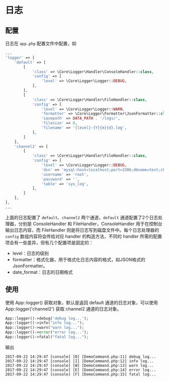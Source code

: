 # 日志

## 配置

日志在 `app.php` 配置文件中配置，如 

```php
...
'logger' => [
    'default' => [
        [
            'class' => \Core\Logger\Handler\ConsoleHandler::class,
            'config' => [
                'level' => \Core\Logger\Logger::DEBUG,
            ],
        ],
        [
            'class' => \Core\Logger\Handler\FileHandler::class,
            'config' => [
                'level' => \Core\Logger\Logger::WARN,
                'formatter' => \Core\Logger\Formatter\JsonFormatter::class,
                'savepath' => DATA_PATH . '/logs/',
                'filesize' => 0,
                'filename' => '{level}-{Y}{m}{d}.log',
            ],
        ]
    ],
    'channel2' => [
        [
            'class' => \Core\Logger\Handler\FileHandler::class,
            'config' => [
                'level' => \Core\Logger\Logger::DEBUG,
                'dsn' => 'mysql:host=localhost;port=3306;dbname=test;charset=utf8',
                'username' => 'root',
                'password' => '',
                'table' => 'sys_log',
            ],
        ]
    ],
],
...
```

上面的日志配置了 `default`、`channel2` 两个通道，`default` 通道配置了2个日志处理器，分别是 ConsoleHandler 和 FileHandler，ConsoleHandler 用于在控制台输出日志内容，而 FileHandler 则是将日志写到磁盘文件中。每个日志处理器的 `config` 数组内容将会传给对应 handler 的构造方法，不同的 handler 所需的配置项会有一些差异，但有几个配置项是固定的：

* level：日志的级别
* formatter：格式化器，用于格式化日志内容的格式，如JSON格式的JsonFormatter。
* date_format：日志的日期格式

## 使用

使用 App::logger() 获取对象，默认是返回 default 通道的日志对象，可以使用 App::logger('channel2') 获取 channel2 通道的日志对象。

```php
App::logger()->debug('debug log...');
App::logger()->info("info log...");
App::logger()->warn("warn log...");
App::logger()->error("error log...");
App::logger()->fatal("fatal log...");
```

输出

```
2017-09-22 14:29:47 [console] [D] [DemoCommand.php:11] debug log...
2017-09-22 14:29:47 [console] [I] [DemoCommand.php:12] info log...
2017-09-22 14:29:47 [console] [W] [DemoCommand.php:13] warn log...
2017-09-22 14:29:47 [console] [E] [DemoCommand.php:14] error log...
2017-09-22 14:29:47 [console] [F] [DemoCommand.php:15] fatal log...
```